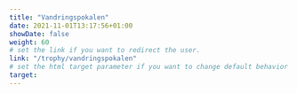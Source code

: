 ```yaml
---
title: "Vandringspokalen"
date: 2021-11-01T13:17:56+01:00
showDate: false
weight: 60
# set the link if you want to redirect the user.
link: "/trophy/vandringspokalen"
# set the html target parameter if you want to change default behavior
target: 
---
```

